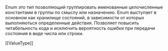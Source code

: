 Enum это тип позволяющий группировать именованные целочисленные константами   в группы по смыслу или назначению. 
Enum выступает  в основном как хранилище состояний, в зависимости от которых выполняються определенные действия.
Позволяет повысить читабельность кода и исключить вероятность ошибки при передачи состояния в виде числа или строки.

[[ValueType]]